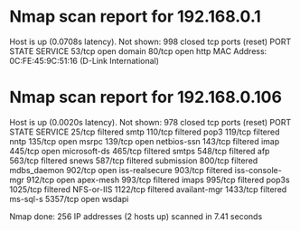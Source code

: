 # Nmap scan report for 192.168.0.1
Host is up (0.0708s latency).
Not shown: 998 closed tcp ports (reset)
PORT    STATE SERVICE
53/tcp  open  domain
80/tcp  open  http
MAC Address: 0C:FE:45:9C:51:16 (D-Link International)

# Nmap scan report for 192.168.0.106
Host is up (0.0020s latency).
Not shown: 978 closed tcp ports (reset)
PORT     STATE    SERVICE
25/tcp   filtered smtp
110/tcp  filtered pop3
119/tcp  filtered nntp
135/tcp  open     msrpc
139/tcp  open     netbios-ssn
143/tcp  filtered imap
445/tcp  open     microsoft-ds
465/tcp  filtered smtps
548/tcp  filtered afp
563/tcp  filtered snews
587/tcp  filtered submission
800/tcp  filtered mdbs_daemon
902/tcp  open     iss-realsecure
903/tcp  filtered iss-console-mgr
912/tcp  open     apex-mesh
993/tcp  filtered imaps
995/tcp  filtered pop3s
1025/tcp filtered NFS-or-IIS
1122/tcp filtered availant-mgr
1433/tcp filtered ms-sql-s
5357/tcp open     wsdapi

Nmap done: 256 IP addresses (2 hosts up) scanned in 7.41 seconds